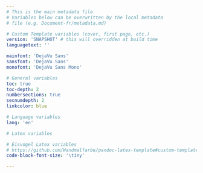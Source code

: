 ```yaml
---
# This is the main metadata file.
# Variables below can be overwritten by the local metadata
# file (e.g. Document-fr/metadata.md)

# Custom Template variables (cover, first page, etc.)
version: 'SNAPSHOT' # this will overridden at build time
languagetext: ''

mainfont: 'DejaVu Sans'
sansfont: 'DejaVu Sans'
monofont: 'DejaVu Sans Mono'

# General variables
toc: true
toc-depth: 2
numbersections: true
secnumdepth: 2
linkcolor: blue

# Language variables
lang: 'en'

# Latex variables

# Eisvogel Latex variables
# https://github.com/Wandmalfarbe/pandoc-latex-template#custom-template-variables
code-block-font-size: '\tiny'

---
```

